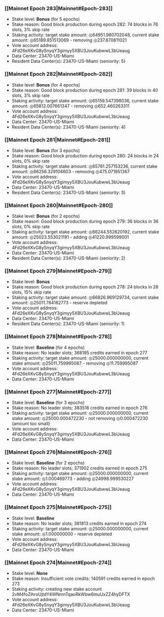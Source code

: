 ### [[Mainnet Epoch 283|Mainnet#Epoch-283]]
* Stake level: **Bonus** (for 5 epochs)
* Stake reason: Good block production during epoch 282: 74 blocks in 76 slots, 3% skip rate
* Staking activity: target stake amount: ◎64951.980702048, current stake amount: ◎65189.851513069 - removing ◎237.870811021
* Vote account address: 4Fd26eXKvG8ySnyqY3gimyy5XBU3JouKubwwL3bUeaug
* Data Center: 23470-US-Miami
* Resident Data Center(s): 23470-US-Miami (seniority: 5)
### [[Mainnet Epoch 282|Mainnet#Epoch-282]]
* Stake level: **Bonus** (for 4 epochs)
* Stake reason: Good block production during epoch 281: 39 blocks in 40 slots, 3% skip rate
* Staking activity: target stake amount: ◎65159.547398036, current stake amount: ◎65812.007661347 - removing ◎652.460263311
* Vote account address: 4Fd26eXKvG8ySnyqY3gimyy5XBU3JouKubwwL3bUeaug
* Data Center: 23470-US-Miami
* Resident Data Center(s): 23470-US-Miami (seniority: 4)
### [[Mainnet Epoch 281|Mainnet#Epoch-281]]
* Stake level: **Bonus** (for 3 epochs)
* Stake reason: Good block production during epoch 280: 24 blocks in 24 slots, 0% skip rate
* Staking activity: target stake amount: ◎65781.257153236, current stake amount: ◎66256.329104603 - removing ◎475.071951367
* Vote account address: 4Fd26eXKvG8ySnyqY3gimyy5XBU3JouKubwwL3bUeaug
* Data Center: 23470-US-Miami
* Resident Data Center(s): 23470-US-Miami (seniority: 3)
### [[Mainnet Epoch 280|Mainnet#Epoch-280]]
* Stake level: **Bonus** (for 2 epochs)
* Stake reason: Good block production during epoch 279: 36 blocks in 36 slots, 0% skip rate
* Staking activity: target stake amount: ◎66244.552620192, current stake amount: ◎25023.553021191 - adding ◎41220.999599001
* Vote account address: 4Fd26eXKvG8ySnyqY3gimyy5XBU3JouKubwwL3bUeaug
* Data Center: 23470-US-Miami
* Resident Data Center(s): 23470-US-Miami (seniority: 2)
### [[Mainnet Epoch 279|Mainnet#Epoch-279]]
* Stake level: **Bonus**
* Stake reason: Good block production during epoch 278: 24 blocks in 28 slots, 15% skip rate
* Staking activity: target stake amount: ◎66826.969129734, current stake amount: ◎25011.784182773 - reserve depleted
* Vote account address: 4Fd26eXKvG8ySnyqY3gimyy5XBU3JouKubwwL3bUeaug
* Data Center: 23470-US-Miami
* Resident Data Center(s): 23470-US-Miami (seniority: 1)
### [[Mainnet Epoch 278|Mainnet#Epoch-278]]
* Stake level: **Baseline** (for 4 epochs)
* Stake reason: No leader slots; 368195 credits earned in epoch 277
* Staking activity: target stake amount: ◎25000.000000000, current stake amount: ◎25011.759995087 - removing ◎11.759995087
* Vote account address: 4Fd26eXKvG8ySnyqY3gimyy5XBU3JouKubwwL3bUeaug
* Data Center: 23470-US-Miami
### [[Mainnet Epoch 277|Mainnet#Epoch-277]]
* Stake level: **Baseline** (for 3 epochs)
* Stake reason: No leader slots; 383518 credits earned in epoch 276
* Staking activity: target stake amount: ◎25000.000000000, current stake amount: ◎25000.000472230 - not removing ◎0.000472230 (amount too small)
* Vote account address: 4Fd26eXKvG8ySnyqY3gimyy5XBU3JouKubwwL3bUeaug
* Data Center: 23470-US-Miami
### [[Mainnet Epoch 276|Mainnet#Epoch-276]]
* Stake level: **Baseline** (for 2 epochs)
* Stake reason: No leader slots; 371902 credits earned in epoch 275
* Staking activity: target stake amount: ◎25000.000000000, current stake amount: ◎1.000469773 - adding ◎24998.999530227
* Vote account address: 4Fd26eXKvG8ySnyqY3gimyy5XBU3JouKubwwL3bUeaug
* Data Center: 23470-US-Miami
### [[Mainnet Epoch 275|Mainnet#Epoch-275]]
* Stake level: **Baseline**
* Stake reason: No leader slots; 381813 credits earned in epoch 274
* Staking activity: target stake amount: ◎25000.000000000, current stake amount: ◎1.000000000 - reserve depleted
* Vote account address: 4Fd26eXKvG8ySnyqY3gimyy5XBU3JouKubwwL3bUeaug
* Data Center: 23470-US-Miami
### [[Mainnet Epoch 274|Mainnet#Epoch-274]]
* Stake level: **None**
* Stake reason: Insufficient vote credits: 140591 credits earned in epoch 273
* Staking activity: creating new stake account 2vM4foZihroUjtdY4WNmnTqaoRkWbw6muUxZZ4hyDFTX
* Vote account address: 4Fd26eXKvG8ySnyqY3gimyy5XBU3JouKubwwL3bUeaug
* Data Center: 23470-US-Miami